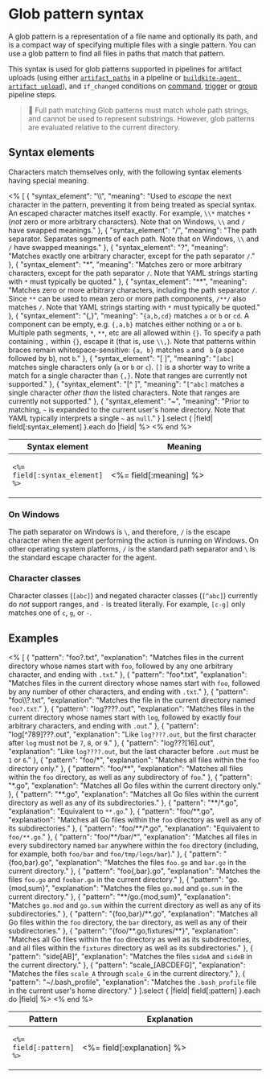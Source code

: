 # Glob pattern syntax

A glob pattern is a representation of a file name and optionally its path, and is a compact way of specifying multiple files with a single pattern. You can use a glob pattern to find all files in paths that match that pattern.

This syntax is used for glob patterns supported in pipelines for artifact uploads (using either [`artifact_paths`](/docs/pipelines/configure/step-types/command-step#command-step-attributes) in a pipeline or [`buildkite-agent artifact upload`](/docs/agent/v3/cli-pipeline)), and `if_changed` conditions on [command](/docs/pipelines/configure/step-types/command-step#agent-applied-attributes), [trigger](/docs/pipelines/configure/step-types/trigger-step#agent-applied-attributes) or [group](/docs/pipelines/configure/step-types/group-step#agent-applied-attributes) pipeline steps.

> 📘 Full path matching
> Glob patterns must match whole path strings, and cannot be used to represent substrings. However, glob patterns are evaluated relative to the current directory.

## Syntax elements

Characters match themselves only, with the following syntax elements having special meaning.

<table>
  <thead>
    <tr>
      <th style="width:10%">Syntax element</th>
      <th style="width:90%">Meaning</th>
    </tr>
  </thead>
  <tbody>
    <% [
      {
        "syntax_element": "\\",
        "meaning": "Used to <em>escape</em> the next character in the pattern, preventing it from being treated as special syntax. An escaped character matches itself exactly. For example, <code>\\*</code> matches <code>*</code> (<em>not</em> zero or more arbitrary characters). Note that on Windows, <code>\\</code> and <code>/</code> have swapped meanings."
      },
      {
        "syntax_element": "/",
        "meaning": "The path separator. Separates segments of each path. Note that on Windows, <code>\\</code> and <code>/</code> have swapped meanings."
      },
      {
        "syntax_element": "?",
        "meaning": "Matches exactly one arbitrary character, except for  the path separator <code>/</code>."
      },
      {
        "syntax_element": "*",
        "meaning": "Matches zero or more arbitrary characters, except for the path separator <code>/</code>. Note that YAML strings starting with <code>*</code> must typically be quoted."
      },
      {
        "syntax_element": "**",
        "meaning": "Matches zero or more arbitrary characters, including the path separator <code>/</code>. Since <code>**</code> can be used to mean zero or more path components, <code>/**/</code> also matches <code>/</code>. Note that YAML strings starting with <code>*</code> must typically be quoted."
      },
      {
        "syntax_element": "{,}",
        "meaning": "<code>{a,b,cd}</code> matches <code>a</code> or <code>b</code> or <code>cd</code>. A component can be empty, e.g. <code>{,a,b}</code> matches either nothing or <code>a</code> or <code>b</code>. Multiple path segments, <code>*</code>, <code>**</code>, etc are all allowed within <code>{}</code>. To specify a path containing <code>,</code> within <code>{}</code>, escape it (that is, use <code>\\,</code>). Note that patterns within braces remain whitespace-sensitive: <code>{a, b}</code> matches <code>a</code> and <code>&nbsp;b</code> (a space followed by b), not <code>b</code>."
      },
      {
        "syntax_element": "[ ]",
        "meaning": "<code>[abc]</code> matches single characters only (<code>a</code> or <code>b</code> or <code>c</code>). <code>[]</code> is a shorter way to write a match for a single character than <code>{,}</code>. Note that ranges are currently not supported."
      },
      {
        "syntax_element": "[^ ]",
        "meaning": "<code>[^abc]</code> matches a single character <em>other than</em> the listed characters. Note that ranges are currently not supported."
      },
      {
        "syntax_element": "~",
        "meaning": "Prior to matching, <code>~</code> is expanded to the current user's home directory. Note that YAML typically interprets a single <code>~</code> as <code>null</code>."
      }
    ].select { |field| field[:syntax_element] }.each do |field| %>
      <tr>
        <td>
          <p><code><%= field[:syntax_element] %></code></p>
        </td>
        <td>
          <p><%= field[:meaning] %></p>
        </td>
      </tr>
    <% end %>
  </tbody>
</table>

### On Windows

The path separator on Windows is `\`, and therefore, `/` is the escape character when the agent performing the action is running on Windows. On other operating system platforms, `/` is the standard path separator and `\` is the standard escape character for the agent.

### Character classes

Character classes (`[abc]`) and negated character classes (`[^abc]`) currently do _not_ support ranges, and `-` is treated literally. For example, `[c-g]` only matches one of `c`, `g`, or `-`.

## Examples

<table>
  <thead>
    <tr>
      <th style="width:25%">Pattern</th>
      <th style="width:75%">Explanation</th>
    </tr>
  </thead>
  <tbody>
    <% [
      {
        "pattern": "foo?.txt",
        "explanation": "Matches files in the current directory whose names start with <code>foo</code>, followed by any one arbitrary character, and ending with <code>.txt</code>."
      },
      {
        "pattern": "foo*.txt",
        "explanation": "Matches files in the current directory whose names start with <code>foo</code>, followed by any number of other characters, and ending with <code>.txt</code>."
      },
      {
        "pattern": "foo\\?.txt",
        "explanation": "Matches the file in the current directory named <code>foo?.txt</code>."
      },
      {
        "pattern": "log????.out",
        "explanation": "Matches files in the current directory whose names start with <code>log</code>, followed by exactly four arbitrary characters, and ending with <code>.out</code>."
      },
      {
        "pattern": "log[^789]???.out",
        "explanation": "Like <code>log????.out</code>, but the first character after <code>log</code> must not be <code>7</code>, <code>8</code>, or <code>9</code>."
      },
      {
        "pattern": "log???[16].out",
        "explanation": "Like <code>log????.out</code>, but the last character before <code>.out</code> must be <code>1</code> or <code>6</code>."
      },
      {
        "pattern": "foo/*",
        "explanation": "Matches all files within the <code>foo</code> directory only."
      },
      {
        "pattern": "foo/**",
        "explanation": "Matches all files within the <code>foo</code> directory, as well as any subdirectory of <code>foo</code>."
      },
      {
        "pattern": "*.go",
        "explanation": "Matches all Go files within the current directory only."
      },
      {
        "pattern": "**.go",
        "explanation": "Matches all Go files within the current directory as well as any of its subdirectories."
      },
      {
        "pattern": "**/*.go",
        "explanation": "Equivalent to <code>**.go</code>."
      },
      {
        "pattern": "foo/**.go",
        "explanation": "Matches all Go files within the <code>foo</code> directory as well as any of its subdirectories."
      },
      {
        "pattern": "foo/**/*.go",
        "explanation": "Equivalent to <code>foo/**.go</code>."
      },
      {
        "pattern": "foo/**/bar/*",
        "explanation": "Matches all files in every subdirectory named <code>bar</code> anywhere within the <code>foo</code> directory (including, for example, both <code>foo/bar</code> and <code>foo/tmp/logs/bar</code>)."
      },
      {
        "pattern": "{foo,bar}.go",
        "explanation": "Matches the files <code>foo.go</code> and <code>bar.go</code> in the current directory."
      },
      {
        "pattern": "foo{,bar}.go",
        "explanation": "Matches the files <code>foo.go</code> and <code>foobar.go</code> in the current directory."
      },
      {
        "pattern": "go.{mod,sum}",
        "explanation": "Matches the files <code>go.mod</code> and <code>go.sum</code> in the current directory."
      },
      {
        "pattern": "**/go.{mod,sum}",
        "explanation": "Matches <code>go.mod</code> and <code>go.sum</code> within the current directory as well as any of its subdirectories."
      },
      {
        "pattern": "{foo,bar}/**.go",
        "explanation": "Matches all Go files within the <code>foo</code> directory, the <code>bar</code> directory, as well as any of their subdirectories."
      },
      {
        "pattern": "{foo/**.go,fixtures/**}",
        "explanation": "Matches all Go files within the <code>foo</code> directory as well as its subdirectories, and all files within the <code>fixtures</code> directory as well as its subdirectories."
      },
      {
        "pattern": "side[AB]",
        "explanation": "Matches the files <code>sideA</code> and <code>sideB</code> in the current directory."
      },
      {
        "pattern": "scale_[ABCDEFG]",
        "explanation": "Matches the files <code>scale_A</code> through <code>scale_G</code> in the current directory."
      },
      {
        "pattern": "~/.bash_profile",
        "explanation": "Matches the <code>.bash_profile</code> file in the current user's home directory."
      }
    ].select { |field| field[:pattern] }.each do |field| %>
      <tr>
        <td>
          <p><code><%= field[:pattern] %></code></p>
        </td>
        <td>
          <p><%= field[:explanation] %></p>
        </td>
      </tr>
    <% end %>
  </tbody>
</table>
